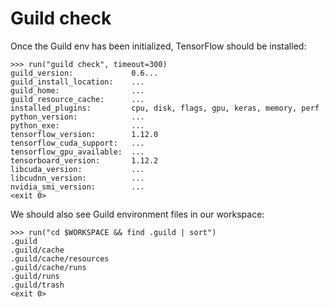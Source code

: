 # Guild check

Once the Guild env has been initialized, TensorFlow should be installed:

    >>> run("guild check", timeout=300)
    guild_version:             0.6...
    guild_install_location:    ...
    guild_home:                ...
    guild_resource_cache:      ...
    installed_plugins:         cpu, disk, flags, gpu, keras, memory, perf
    python_version:            ...
    python_exe:                ...
    tensorflow_version:        1.12.0
    tensorflow_cuda_support:   ...
    tensorflow_gpu_available:  ...
    tensorboard_version:       1.12.2
    libcuda_version:           ...
    libcudnn_version:          ...
    nvidia_smi_version:        ...
    <exit 0>

We should also see Guild environment files in our workspace:

    >>> run("cd $WORKSPACE && find .guild | sort")
    .guild
    .guild/cache
    .guild/cache/resources
    .guild/cache/runs
    .guild/runs
    .guild/trash
    <exit 0>
